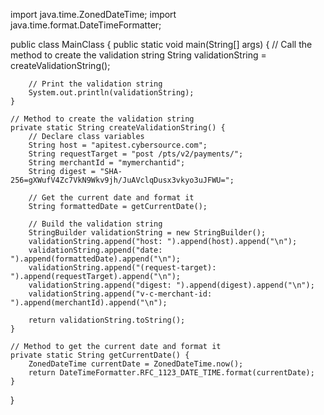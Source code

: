 import java.time.ZonedDateTime;
import java.time.format.DateTimeFormatter;

public class MainClass {
    public static void main(String[] args) {
        // Call the method to create the validation string
        String validationString = createValidationString();

        // Print the validation string
        System.out.println(validationString);
    }

    // Method to create the validation string
    private static String createValidationString() {
        // Declare class variables
        String host = "apitest.cybersource.com";
        String requestTarget = "post /pts/v2/payments/";
        String merchantId = "mymerchantid";
        String digest = "SHA-256=gXWufV4Zc7VkN9Wkv9jh/JuAVclqDusx3vkyo3uJFWU=";

        // Get the current date and format it
        String formattedDate = getCurrentDate();

        // Build the validation string
        StringBuilder validationString = new StringBuilder();
        validationString.append("host: ").append(host).append("\n");
        validationString.append("date: ").append(formattedDate).append("\n");
        validationString.append("(request-target): ").append(requestTarget).append("\n");
        validationString.append("digest: ").append(digest).append("\n");
        validationString.append("v-c-merchant-id: ").append(merchantId).append("\n");

        return validationString.toString();
    }

    // Method to get the current date and format it
    private static String getCurrentDate() {
        ZonedDateTime currentDate = ZonedDateTime.now();
        return DateTimeFormatter.RFC_1123_DATE_TIME.format(currentDate);
    }
}
